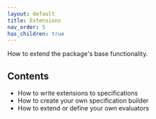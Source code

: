 ```yaml
---
layout: default
title: Extensions
nav_order: 5
has_children: true
---
```


How to extend the package's base functionality.

## Contents

- How to write extensions to specifications
- How to create your own specification builder
- How to extend or define your own evaluators
